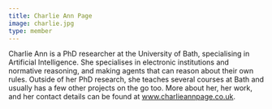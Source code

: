 ```yaml
---
title: Charlie Ann Page
image: charlie.jpg
type: member
---
```


Charlie Ann is a PhD researcher at the University of Bath, specialising in Artificial Intelligence. She specialises in electronic institutions and normative reasoning, and making agents that can reason about their own rules.
Outside of her PhD research, she teaches several courses at Bath and usually has a few other projects on the go too. More about her, her work, and her contact details can be found at www.charlieannpage.co.uk.
